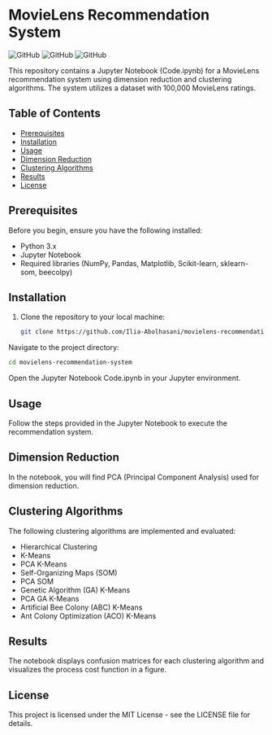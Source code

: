# MovieLens Recommendation System

![GitHub](https://img.shields.io/github/license/Ilia-Abolhasani/movielens-recommendation-system)
![GitHub](https://img.shields.io/github/stars/Ilia-Abolhasani/movielens-recommendation-system?style=social)
![GitHub](https://img.shields.io/github/forks/Ilia-Abolhasani/movielens-recommendation-system?style=social)

This repository contains a Jupyter Notebook (Code.ipynb) for a MovieLens recommendation system using dimension reduction and clustering algorithms. The system utilizes a dataset with 100,000 MovieLens ratings.

## Table of Contents
- [Prerequisites](#prerequisites)
- [Installation](#installation)
- [Usage](#usage)
- [Dimension Reduction](#dimension-reduction)
- [Clustering Algorithms](#clustering-algorithms)
- [Results](#results)
- [License](#license)

## Prerequisites
Before you begin, ensure you have the following installed:
- Python 3.x
- Jupyter Notebook
- Required libraries (NumPy, Pandas, Matplotlib, Scikit-learn, sklearn-som, beecolpy)

## Installation
1. Clone the repository to your local machine:
   ```bash
   git clone https://github.com/Ilia-Abolhasani/movielens-recommendation-system.git
   ```
Navigate to the project directory:
   ```bash
   cd movielens-recommendation-system
   ```
Open the Jupyter Notebook Code.ipynb in your Jupyter environment.

## Usage
Follow the steps provided in the Jupyter Notebook to execute the recommendation system.

## Dimension Reduction
In the notebook, you will find PCA (Principal Component Analysis) used for dimension reduction.

## Clustering Algorithms
The following clustering algorithms are implemented and evaluated:

- Hierarchical Clustering
- K-Means
- PCA K-Means
- Self-Organizing Maps (SOM)
- PCA SOM
- Genetic Algorithm (GA) K-Means
- PCA GA K-Means
- Artificial Bee Colony (ABC) K-Means
- Ant Colony Optimization (ACO) K-Means

## Results
The notebook displays confusion matrices for each clustering algorithm and visualizes the process cost function in a figure.

## License
This project is licensed under the MIT License - see the LICENSE file for details.

